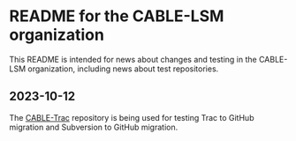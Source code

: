 # README for the CABLE-LSM organization

This README is intended for news about changes and testing in the CABLE-LSM organization,
including news about test repositories.

## 2023-10-12

The [CABLE-Trac](https://github.com/CABLE-LSM/CABLE-Trac) repository is being used for testing Trac to GitHub migration and
Subversion to GitHub migration.

